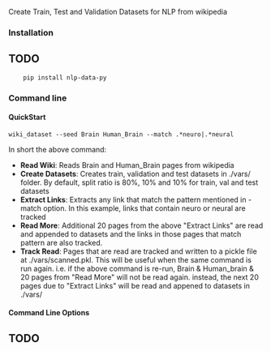 Create Train, Test and Validation Datasets for NLP from wikipedia

### Installation
## TODO
```
    pip install nlp-data-py
```


### Command line

#### QuickStart 
```
wiki_dataset --seed Brain Human_Brain --match .*neuro|.*neural 
```

In short the above command:
 - **Read Wiki**: Reads Brain and Human_Brain pages from wikipedia 
 - **Create Datasets**: Creates train, validation and test datasets in ./vars/ folder. By default, split ratio is 80%, 10% and 10% for train, val and test datasets
 - **Extract Links**: Extracts any link that match the pattern mentioned in -match option. 
 In this example, links that contain neuro or neural are tracked
 - **Read More**: Additional 20 pages from the above "Extract Links" are read and appended to datasets and the links in those pages that match pattern are also tracked.
 - **Track Read**: Pages that are read are tracked and written to a pickle file at ./vars/scanned.pkl.
 This will be useful when the same command is run again. 
 i.e. if the above command is re-run, Brain & Human_brain & 20 pages from "Read More" will not be read again.
 instead, the next 20 pages due to "Extract Links" will be read and appened to datasets in ./vars/
 
#### Command Line Options
## TODO


    


